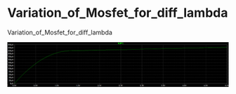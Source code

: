 # Variation_of_Mosfet_for_diff_lambda
Variation_of_Mosfet_for_diff_lambda

![Plot:](./Variation%20in%20ro%20(mosfet)%20diff%20lambda.png)
